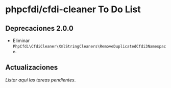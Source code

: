 # phpcfdi/cfdi-cleaner To Do List

## Deprecaciones 2.0.0

- Eliminar `PhpCfdi\CfdiCleaner\XmlStringCleaners\RemoveDuplicatedCfdi3Namespace`.

## Actualizaciones

*Listar aquí las tareas pendientes*.
